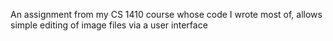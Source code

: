 An assignment from my CS 1410 course whose code I wrote most of, allows simple editing of image files via a user interface
